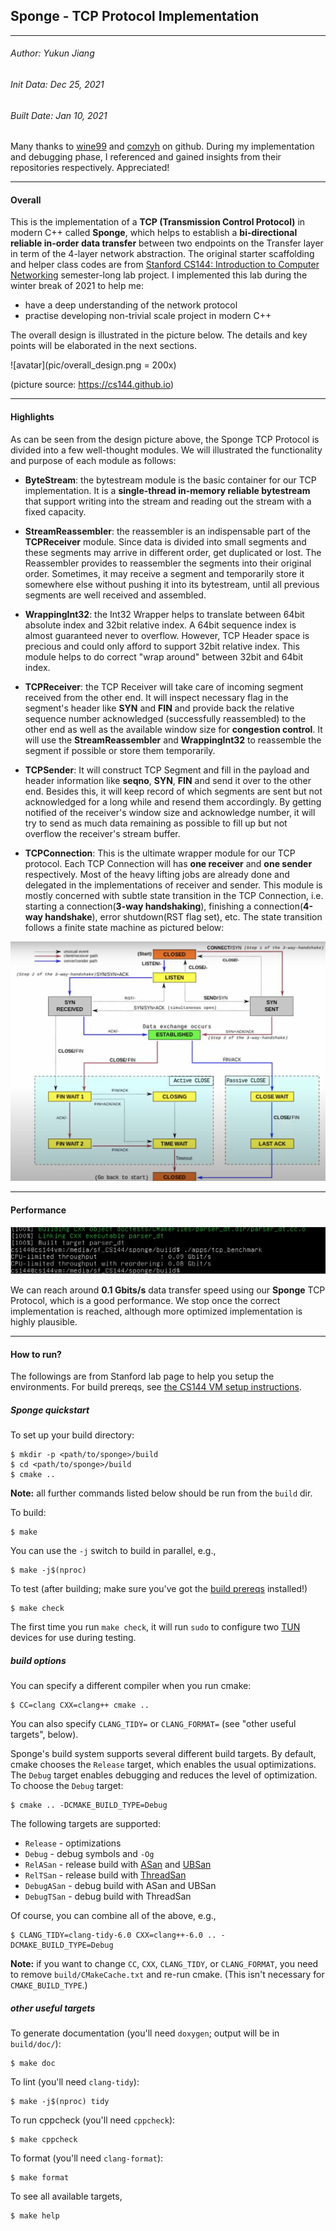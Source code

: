 ## Sponge - TCP Protocol Implementation

---

###### Author: Yukun Jiang
###### Init Data: Dec 25, 2021
###### Built Date: Jan 10, 2021
Many thanks to [wine99](https://github.com/wine99/cs144-20fa) and [comzyh](https://github.com/comzyh/TCP-Lab) on github. During my implementation and debugging phase, I referenced and gained insights from their repositories respectively. Appreciated!

---

#### Overall

This is the implementation of a **TCP (Transmission Control Protocol)** in modern C++ called **Sponge**, which helps to establish a **bi-directional reliable in-order data transfer** between two endpoints on the Transfer layer in term of the 4-layer network abstraction. The original starter scaffolding and helper class codes are from [Stanford CS144: Introduction to Computer Networking](https://cs144.github.io) semester-long lab project. I implemented this lab during the winter break of 2021 to help me:
+ have a deep understanding of the network protocol
+ practise developing non-trivial scale project in modern C++

The overall design is illustrated in the picture below. The details and key points will be elaborated in the next sections. 

![avatar](pic/overall_design.png = 200x)

(picture source: https://cs144.github.io)

---

#### Highlights

As can be seen from the design picture above, the Sponge TCP Protocol is divided into a few well-thought modules. We will illustrated the functionality and purpose of each module as follows:

- **ByteStream**: the bytestream module is the basic container for our TCP implementation. It is a **single-thread in-memory reliable bytestream** that support writing into the stream and reading out the stream with a fixed capacity.

- **StreamReassembler**: the reassembler is an indispensable part of the **TCPReceiver** module. Since data is divided into small segments and these segments may arrive in different order, get duplicated or lost. The Reassembler provides to reassembler the segments into their original order. Sometimes, it may receive a segment and temporarily store it somewhere else without pushing it into its bytestream, until all previous segments are well received and assembled.

- **WrappingInt32**: the Int32 Wrapper helps to translate between 64bit absolute index and 32bit relative index. A 64bit sequence index is almost guaranteed never to overflow. However, TCP Header space is precious and could only afford to support 32bit relative index. This module helps to do correct "wrap around" between 32bit and 64bit index.

- **TCPReceiver**: the TCP Receiver will take care of incoming segment received from the other end. It will inspect necessary flag in the segment's header like **SYN** and **FIN** and provide back the relative sequence number acknowledged (successfully reassembled) to the other end as well as the available window size for **congestion control**. It will use the **StreamReassembler** and **WrappingInt32** to reassemble the segment if possible or store them temporarily.

- **TCPSender**: It will construct TCP Segment and fill in the payload and header information like **seqno**, **SYN**, **FIN** and send it over to the other end. Besides this, it will keep record of which segments are sent but not acknowledged for a long while and resend them accordingly. By getting notified of the receiver's window size and acknowledge number, it will try to send as much data remaining as possible to fill up but not overflow the receiver's stream buffer. 

- **TCPConnection**: This is the ultimate wrapper module for our TCP protocol. Each TCP Connection will has **one receiver** and **one sender** respectively. Most of the heavy lifting jobs are already done and delegated in the implementations of receiver and sender. This module is mostly concerned with subtle state transition in the TCP Connection, i.e. starting a connection(**3-way handshaking**), finishing a connection(**4-way handshake**), error shutdown(RST flag set), etc. The state transition follows a finite state machine as pictured below:

![avatar](pic/tcp_FSM.png)

---

#### Performance

![avatar](pic/tcp_performance.png)

We can reach around **0.1 Gbits/s** data transfer speed using our **Sponge** TCP Protocol, which is a good performance. We stop once the correct implementation is reached, although more optimized implementation is highly plausible.

---

#### How to run?

The followings are from Stanford lab page to help you setup the environments. For build prereqs, see [the CS144 VM setup instructions](https://web.stanford.edu/class/cs144/vm_howto).

##### Sponge quickstart

To set up your build directory:

    $ mkdir -p <path/to/sponge>/build
    $ cd <path/to/sponge>/build
    $ cmake ..

**Note:** all further commands listed below should be run from the `build` dir.

To build:

    $ make

You can use the `-j` switch to build in parallel, e.g.,

    $ make -j$(nproc)

To test (after building; make sure you've got the [build prereqs](https://web.stanford.edu/class/cs144/vm_howto) installed!)

    $ make check

The first time you run `make check`, it will run `sudo` to configure two
[TUN](https://www.kernel.org/doc/Documentation/networking/tuntap.txt) devices for use during
testing.

##### build options

You can specify a different compiler when you run cmake:

    $ CC=clang CXX=clang++ cmake ..

You can also specify `CLANG_TIDY=` or `CLANG_FORMAT=` (see "other useful targets", below).

Sponge's build system supports several different build targets. By default, cmake chooses the `Release`
target, which enables the usual optimizations. The `Debug` target enables debugging and reduces the
level of optimization. To choose the `Debug` target:

    $ cmake .. -DCMAKE_BUILD_TYPE=Debug

The following targets are supported:

- `Release` - optimizations
- `Debug` - debug symbols and `-Og`
- `RelASan` - release build with [ASan](https://en.wikipedia.org/wiki/AddressSanitizer) and
  [UBSan](https://developers.redhat.com/blog/2014/10/16/gcc-undefined-behavior-sanitizer-ubsan/)
- `RelTSan` - release build with
  [ThreadSan](https://developer.mozilla.org/en-US/docs/Mozilla/Projects/Thread_Sanitizer)
- `DebugASan` - debug build with ASan and UBSan
- `DebugTSan` - debug build with ThreadSan

Of course, you can combine all of the above, e.g.,

    $ CLANG_TIDY=clang-tidy-6.0 CXX=clang++-6.0 .. -DCMAKE_BUILD_TYPE=Debug

**Note:** if you want to change `CC`, `CXX`, `CLANG_TIDY`, or `CLANG_FORMAT`, you need to remove
`build/CMakeCache.txt` and re-run cmake. (This isn't necessary for `CMAKE_BUILD_TYPE`.)

##### other useful targets

To generate documentation (you'll need `doxygen`; output will be in `build/doc/`):

    $ make doc

To lint (you'll need `clang-tidy`):

    $ make -j$(nproc) tidy

To run cppcheck (you'll need `cppcheck`):

    $ make cppcheck

To format (you'll need `clang-format`):

    $ make format

To see all available targets,

    $ make help
